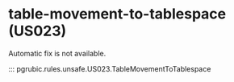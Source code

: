 # table-movement-to-tablespace (US023)

Automatic fix is not available.

::: pgrubic.rules.unsafe.US023.TableMovementToTablespace
